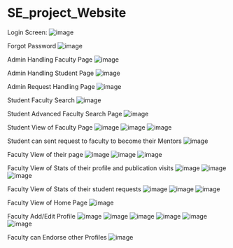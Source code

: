 # SE_project_Website

Login Screen:
![image](https://user-images.githubusercontent.com/51241236/124940442-9e5a5a80-e027-11eb-9b8c-d458b40abe6a.png)

Forgot Password
![image](https://user-images.githubusercontent.com/51241236/124940654-cb0e7200-e027-11eb-9607-e181f2654031.png)

Admin Handling Faculty Page
![image](https://user-images.githubusercontent.com/51241236/124940833-f1341200-e027-11eb-86de-1ecf7a2d9ba3.png)

Admin Handling Student Page
![image](https://user-images.githubusercontent.com/51241236/124940931-05780f00-e028-11eb-8171-75f83c4a0528.png)

Admin Request Handling Page
![image](https://user-images.githubusercontent.com/51241236/124941001-145ec180-e028-11eb-8ae8-b3ade722d755.png)

Student Faculty Search 
![image](https://user-images.githubusercontent.com/51241236/124941122-2fc9cc80-e028-11eb-867d-f7e2791f85b5.png)

Student Advanced Faculty Search Page
![image](https://user-images.githubusercontent.com/51241236/124941234-4bcd6e00-e028-11eb-8491-18a09d43048b.png)

Student View of  Faculty Page
![image](https://user-images.githubusercontent.com/51241236/124941403-6273c500-e028-11eb-9673-9b9cf2bf2737.png)
![image](https://user-images.githubusercontent.com/51241236/124941498-761f2b80-e028-11eb-952f-52b1cea2b395.png)
![image](https://user-images.githubusercontent.com/51241236/124941558-81725700-e028-11eb-9597-b4e354091032.png)

Student can sent request to faculty to become their Mentors
![image](https://user-images.githubusercontent.com/51241236/124941604-8c2cec00-e028-11eb-963b-f97dd75ff7ef.png)

Faculty View of their page
![image](https://user-images.githubusercontent.com/51241236/124941763-acf54180-e028-11eb-9637-633baed67dca.png)
![image](https://user-images.githubusercontent.com/51241236/124941863-c1d1d500-e028-11eb-8a9f-7a794a620837.png)
![image](https://user-images.githubusercontent.com/51241236/124941909-cac2a680-e028-11eb-8e1b-089fdaf68e32.png)

Faculty View of Stats of their profile and publication visits
![image](https://user-images.githubusercontent.com/51241236/124941969-d615d200-e028-11eb-8ebd-f806ecf4e0a5.png)
![image](https://user-images.githubusercontent.com/51241236/124942098-f2b20a00-e028-11eb-9025-80e0010489eb.png)
![image](https://user-images.githubusercontent.com/51241236/124942118-f8a7eb00-e028-11eb-8f12-1fd7d4794e7e.png)

Faculty View of Stats of their student requests
![image](https://user-images.githubusercontent.com/51241236/124942208-0d847e80-e029-11eb-90ff-e97821c6dd6c.png)
![image](https://user-images.githubusercontent.com/51241236/124942296-1ffeb800-e029-11eb-8187-bc58625748a6.png)
![image](https://user-images.githubusercontent.com/51241236/124942324-2725c600-e029-11eb-911c-f906a0a6a076.png)

Faculty View of Home Page
![image](https://user-images.githubusercontent.com/51241236/124942370-33118800-e029-11eb-9792-84e6a050b76a.png)

Faculty Add/Edit Profile
![image](https://user-images.githubusercontent.com/51241236/124942516-550b0a80-e029-11eb-8241-5d1f91b2e831.png)
![image](https://user-images.githubusercontent.com/51241236/124942548-5dfbdc00-e029-11eb-93a7-c19821eca52b.png)
![image](https://user-images.githubusercontent.com/51241236/124942586-65bb8080-e029-11eb-957c-93f8e5472ccd.png)
![image](https://user-images.githubusercontent.com/51241236/124942641-6fdd7f00-e029-11eb-83ed-64212ae17024.png)
![image](https://user-images.githubusercontent.com/51241236/124942666-75d36000-e029-11eb-93e5-76c51c68d897.png)
![image](https://user-images.githubusercontent.com/51241236/124942774-8c79b700-e029-11eb-9037-2ef815db00da.png)

Faculty can Endorse other Profiles
![image](https://user-images.githubusercontent.com/51241236/124942829-9996a600-e029-11eb-81dd-64f707ce8b77.png)


